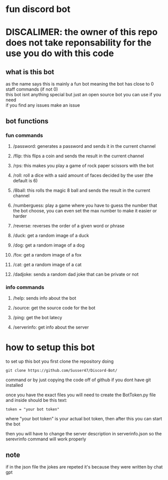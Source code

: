 # fun discord bot

# DISCALIMER: the owner of this repo does not take reponsability for the use you do with this code

## what is this bot  
as the name says this is mainly a fun bot meaning the bot has close to 0 staff commands (if not 0)  
this bot isnt anything special but just an open source bot you can use if you need  
if you find any issues make an issue


## bot functions  
### fun commands
1. /password: generates a password and sends it in the current channel  

2. /flip: this flips a coin and sends the result in the current channel  

3. /rps: this makes you play a game of rock paper scissors with the bot

4. /roll: roll a dice with a said amount of faces decided by the user (the default is 6)  

5. /8ball: this rolls the magic 8 ball and sends the result in the current channel  

6. /numberguess: play a game where you have to guess the number that the bot choose, you can even set the max number to make it easier or harder

7. /reverse: reverses the order of a given word or phrase

8. /duck: get a random image of a duck  

9. /dog: get a random image of a dog  

10. /fox: get a random image of a fox  

11. /cat: get a random image of a cat  

12. /dadjoke: sends a random dad joke that can be private or not  

### info commands

1. /help: sends info about the bot  

2. /source: get the source code for the bot

3. /ping: get the bot latecy  

4. /serverinfo: get info about the server  

# how to setup this bot  
to set up this bot you first clone the repository doing  

```
git clone https://github.com/Susser47/Discord-Bot/  
```

command or by just copying the code off of github if you dont have git installed  
  
once you have the exact files you will need to create the BotToken.py file and inside should be this text:  
```
token = "your bot token" 
``` 

where "your bot token" is your actual bot token, then after this you can start the bot  

then you will have to change the server description in serverinfo.json so the serevrinfo command will work properly

## note  
if in the json file the jokes are repeted it's because they were written by chat gpt
